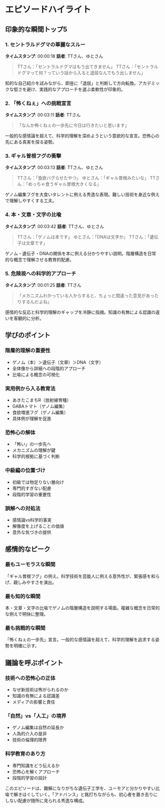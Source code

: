# エピソードハイライト

## 印象的な瞬間トップ5

### 1. セントラルドグマの華麗なスルー
**タイムスタンプ**: 00:00:18
**話者**: TTさん、ゆとさん

> TTさん：「セントラルドグマはもう出てきません」
> TTさん：「セントラルドグマって何？っていう話から入ると退屈なんでもう出しません」

知的な自己紹介を試みながら、即座に「退屈」と判断して方向転換。アカデミックな堅さを避け、実践的なアプローチを選ぶ柔軟性が印象的。

### 2. 「怖くねぇ」への挑戦宣言
**タイムスタンプ**: 00:03:11
**話者**: TTさん

> 「なんか怖くねぇの一歩先に今日は行きたいと思います」

一般的な感情論を超えて、科学的理解を深めようという意欲的な宣言。恐怖心の先にある真実を探る姿勢。

### 3. ギャル曽根フグの衝撃
**タイムスタンプ**: 00:03:13
**話者**: TTさん、ゆとさん

> TTさん：「食欲バグらせたやつ」
> ゆとさん：「ギャル曽根みたいな」
> TTさん：「めっちゃ食うギャル曽根大きくなる」

ゲノム編集フグを大食いタレントに例える秀逸な表現。難しい技術を身近な例えで理解しやすくする工夫。

### 4. 本・文章・文字の比喩
**タイムスタンプ**: 00:03:42
**話者**: TTさん、ゆとさん

> TTさん：「ゲノムは本です」
> ゆとさん：「DNAは文字か」
> TTさん：「遺伝子は文章です」

ゲノム・遺伝子・DNAの関係を本に例える分かりやすい説明。階層構造を日常的な概念で理解させる教育的配慮。

### 5. 危険視への科学的アプローチ
**タイムスタンプ**: 00:01:25
**話者**: TTさん

> 「メカニズムわかっている人からすると、ちょっと間違った意見があったりするんだよね」

感情的な反応と科学的理解のギャップを冷静に指摘。知識の有無による認識の違いを客観的に分析。

## 学びのポイント

### 階層的理解の重要性
- ゲノム（本）＞遺伝子（文章）＞DNA（文字）
- 全体像から詳細への段階的アプローチ
- 比喩による概念の可視化

### 実用例から入る教育法
- あきたこまちR（放射線育種）
- GABAトマト（ゲノム編集）
- 食欲増進フグ（ゲノム編集）
- 具体例が理解を促進

### 恐怖心の解体
- 「怖い」の一歩先へ
- メカニズムの理解が鍵
- 科学的根拠に基づく判断

### 中級編の位置づけ
- 初級では物足りない層向け
- 専門的すぎない配慮
- 段階的学習の重要性

### 誤解への対処法
- 感情論vs科学的事実
- 解像度を上げることの価値
- 意外な気づきの提供

## 感情的なピーク

### 最もユーモラスな瞬間
「ギャル曽根フグ」の例え。科学技術を芸能人に例える意外性が、緊張感を和らげ、親しみやすさを演出。

### 最も知的な瞬間
本・文章・文字の比喩でゲノムの階層構造を説明する場面。複雑な概念を日常的な例えで明快に整理。

### 最も挑戦的な瞬間
「怖くねぇの一歩先」宣言。一般的な感情論を超えて、科学的理解を追求する姿勢を明確に示す。

## 議論を呼ぶポイント

### 技術への恐怖心の正体
- なぜ新技術は怖がられるのか
- 知識の有無による認識差
- メディアの影響と責任

### 「自然」vs「人工」の境界
- ゲノム編集は自然の延長か
- 人為的介入の是非
- 技術の倫理的限界

### 科学教育のあり方
- 専門知識をどう伝えるか
- 恐怖心を解くアプローチ
- 段階的学習の設計

このエピソードは、難解になりがちな遺伝子工学を、ユーモアと分かりやすい比喩で解きほぐしていく。「アドバンス」と銘打ちながらも、初心者を置き去りにしない配慮が随所に見られる秀逸な構成。